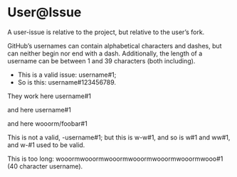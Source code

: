 # User@Issue

A user-issue is relative to the project, but relative to the user’s fork.

GitHub’s usernames can contain alphabetical characters and dashes, but can neither begin nor end with a dash. Additionally, the length of a username can be between 1 and 39 characters (both including).

*   This is a valid issue: username#1;
*   So is this: username#123456789.

They work here
username#1

and here
    username#1

and here
    wooorm/foobar#1

This is not a valid, -username#1; but this is w-w#1, and so is w#1 and ww#1, and w-#1 used to be valid.

This is too long: wooormwooormwooormwooormwooormwooormwooo#1 (40 character username).
